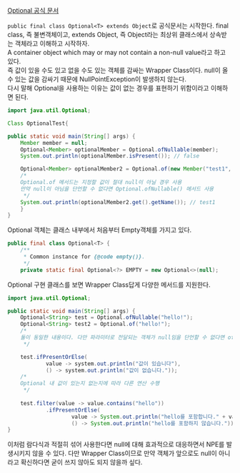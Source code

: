 [Optional 공식 문서](https://docs.oracle.com/javase/8/docs/api/java/util/Optional.html)

```public final class Optional<T> extends Object```로 공식문서는 시작한다.
final class, 즉 불변객체이고, extends Object, 즉 Object라는 최상위 클래스에서 상속받는 객체라고 이해하고 시작하자.<br>
A container object which may or may not contain a non-null value라고 하고 있다.<br>
즉 값이 있을 수도 있고 없을 수도 있는 객체를 감싸는 Wrapper Class이다. null이 올 수 있는 값을 감싸기 때문에 NullPointException이 발생하지 않는다.<br>
다시 말해 Optional을 사용하는 이유는 값이 없는 경우를 표현하기 위함이라고 이해하면 된다.

```java
import java.util.Optional;

Class OptionalTest{

public static void main(String[] args) {
    Member member = null;
    Optional<Member> optionalMember = Optional.ofNullable(member);
    System.out.println(optionalMember.isPresent()); // false

    Optional<Member> optionalMember2 = Optional.of(new Member("test1", 10));
    /*
    Optional.of 메서드는 지정할 값이 절대 null이 아닐 경우 사용
    만약 null이 아님을 단언할 수 없다면 Optional.ofNullable() 메서드 사용
     */
    System.out.println(optionalMember2.get().getName()); // test1
    }
}
```
Optional 객체는 클래스 내부에서 처음부터 Empty객체를 가지고 있다.
```java
public final class Optional<T> {
    /**
     * Common instance for {@code empty()}.
     */
    private static final Optional<?> EMPTY = new Optional<>(null);
```

Optional 구현 클래스를 보면 Wrapper Class답게 다양한 메서드를 지원한다.<br>

```java
import java.util.Optional;

public static void main(String[] args) {
    Optional<String> test = Optional.ofNullable("hello!");
    Optional<String> test2 = Optional.of("hello!");
    /*
    둘이 동일한 내용이다. 다만 파라미터로 전달되는 객체가 null임을 단언할 수 없다면 ofNullable을 사용하자.
     */

    test.ifPresentOrElse(
            value -> system.out.println("값이 있습니다"), 
            () -> system.out.println("값이 없습니다."));
    /*
    Optional 내 값이 있는지 없는지에 따라 다른 연산 수행
     */
    
    test.filter(value -> value.contains("hello"))
            .ifPresentOrElse(
                    value -> System.out.println("hello를 포함합니다." + value),
                    () -> System.out.println("hello를 포함하지 않습니다."));
}
```

이처럼 람다식과 적절히 섞어 사용한다면 null에 대해 효과적으로 대응하면서 NPE를 발생시키지 않을 수 있다. 다만 Wrapper Class이므로 만약 객체가 앞으로도 null이 아니라고 확신하다면 굳이 쓰지 않아도 되지 않을까 싶다.

